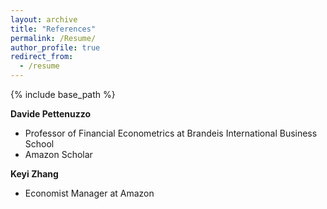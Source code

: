 ```yaml
---
layout: archive
title: "References"
permalink: /Resume/
author_profile: true
redirect_from:
  - /resume
---
```


{% include base_path %}

**Davide Pettenuzzo**
- Professor of Financial Econometrics at Brandeis International Business School
- Amazon Scholar

**Keyi Zhang**
- Economist Manager at Amazon


